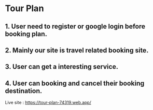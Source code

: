 # Tour Plan

## 1. User need to register or google login before booking plan.
## 2. Mainly our site is travel related booking site.
## 3. User can get a interesting service.
## 4. User can booking and cancel their booking destination.

Live site : https://tour-plan-74319.web.app/
